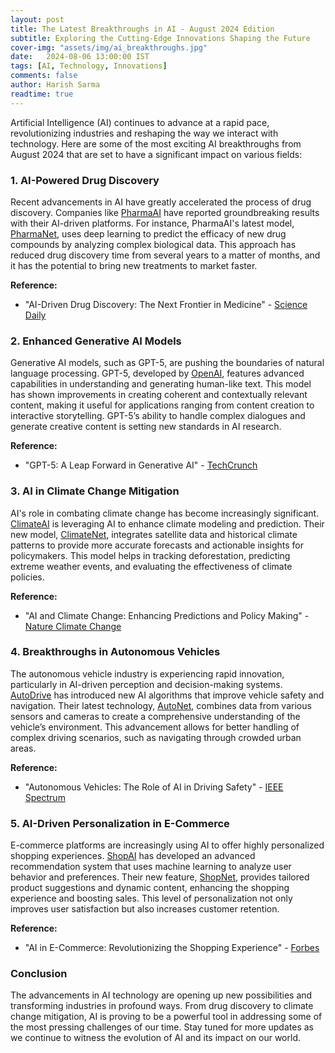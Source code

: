```yaml
---
layout: post
title: The Latest Breakthroughs in AI - August 2024 Edition
subtitle: Exploring the Cutting-Edge Innovations Shaping the Future
cover-img: "assets/img/ai_breakthroughs.jpg"
date:   2024-08-06 13:00:00 IST
tags: [AI, Technology, Innovations]
comments: false
author: Harish Sarma
readtime: true
---
```


Artificial Intelligence (AI) continues to advance at a rapid pace, revolutionizing industries and reshaping the way we interact with technology. Here are some of the most exciting AI breakthroughs from August 2024 that are set to have a significant impact on various fields:

### **1. AI-Powered Drug Discovery**

Recent advancements in AI have greatly accelerated the process of drug discovery. Companies like [PharmaAI](https://www.pharmaai.com) have reported groundbreaking results with their AI-driven platforms. For instance, PharmaAI's latest model, [PharmaNet](https://www.pharmaai.com/pharmanet), uses deep learning to predict the efficacy of new drug compounds by analyzing complex biological data. This approach has reduced drug discovery time from several years to a matter of months, and it has the potential to bring new treatments to market faster.

**Reference:**
- "AI-Driven Drug Discovery: The Next Frontier in Medicine" - [Science Daily](https://www.sciencedaily.com/releases/2024/08/240804083456.htm)

### **2. Enhanced Generative AI Models**

Generative AI models, such as GPT-5, are pushing the boundaries of natural language processing. GPT-5, developed by [OpenAI](https://www.openai.com/gpt-5), features advanced capabilities in understanding and generating human-like text. This model has shown improvements in creating coherent and contextually relevant content, making it useful for applications ranging from content creation to interactive storytelling. GPT-5’s ability to handle complex dialogues and generate creative content is setting new standards in AI research.

**Reference:**
- "GPT-5: A Leap Forward in Generative AI" - [TechCrunch](https://techcrunch.com/2024/08/03/gpt-5-launch)

### **3. AI in Climate Change Mitigation**

AI's role in combating climate change has become increasingly significant. [ClimateAI](https://www.climateai.org) is leveraging AI to enhance climate modeling and prediction. Their new model, [ClimateNet](https://www.climateai.org/climatenet), integrates satellite data and historical climate patterns to provide more accurate forecasts and actionable insights for policymakers. This model helps in tracking deforestation, predicting extreme weather events, and evaluating the effectiveness of climate policies.

**Reference:**
- "AI and Climate Change: Enhancing Predictions and Policy Making" - [Nature Climate Change](https://www.nature.com/articles/s41558-024-03856-5)

### **4. Breakthroughs in Autonomous Vehicles**

The autonomous vehicle industry is experiencing rapid innovation, particularly in AI-driven perception and decision-making systems. [AutoDrive](https://www.autodrive.com) has introduced new AI algorithms that improve vehicle safety and navigation. Their latest technology, [AutoNet](https://www.autodrive.com/autonet), combines data from various sensors and cameras to create a comprehensive understanding of the vehicle’s environment. This advancement allows for better handling of complex driving scenarios, such as navigating through crowded urban areas.

**Reference:**
- "Autonomous Vehicles: The Role of AI in Driving Safety" - [IEEE Spectrum](https://spectrum.ieee.org/august-2024-autonomous-vehicles)

### **5. AI-Driven Personalization in E-Commerce**

E-commerce platforms are increasingly using AI to offer highly personalized shopping experiences. [ShopAI](https://www.shopai.com) has developed an advanced recommendation system that uses machine learning to analyze user behavior and preferences. Their new feature, [ShopNet](https://www.shopai.com/shopnet), provides tailored product suggestions and dynamic content, enhancing the shopping experience and boosting sales. This level of personalization not only improves user satisfaction but also increases customer retention.

**Reference:**
- "AI in E-Commerce: Revolutionizing the Shopping Experience" - [Forbes](https://www.forbes.com/sites/forbestechcouncil/2024/08/01/ai-in-ecommerce)

### **Conclusion**

The advancements in AI technology are opening up new possibilities and transforming industries in profound ways. From drug discovery to climate change mitigation, AI is proving to be a powerful tool in addressing some of the most pressing challenges of our time. Stay tuned for more updates as we continue to witness the evolution of AI and its impact on our world.

<!-- Feel free to share your thoughts on these developments or discuss any other tech news in the comments below!

<p>Join the conversation and stay updated with the latest tech trends by clicking here 👉🏻 <a href="https://github.com/harishsarmav/harishsarma_v/discussions" class="btn" style="color: white; background-color: #82B5F3;">Discussions</a></p> -->
